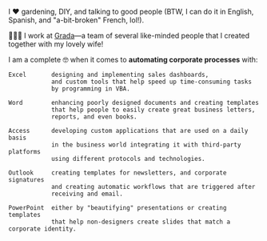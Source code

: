 <!-- CHANCE: Adding a /docs folder could work for creating a static-website portfolio using GitHub pages in the future -->

I ❤ gardening, DIY, and talking to good people (BTW, I can do it in English, Spanish, and "a-bit-broken" French, lol!).

👨🏻‍💻 I work at [Grada](https://grada.cc)—a team of several like-minded people that I created together with my lovely wife!

I am a complete 🤓 when it comes to **automating corporate processes** with:

    Excel       designing and implementing sales dashboards, 
                and custom tools that help speed up time-consuming tasks
                by programming in VBA.
                
    Word        enhancing poorly designed documents and creating templates 
                that help people to easily create great business letters, 
                reports, and even books.
                
    Access      developing custom applications that are used on a daily basis
                in the business world integrating it with third-party platforms
                using different protocols and technologies.
    
    Outlook     creating templates for newsletters, and corporate signatures
                and creating automatic workflows that are triggered after
                receiving and email.
    
    PowerPoint  either by "beautifying" presentations or creating templates 
                that help non-designers create slides that match a corporate identity.

